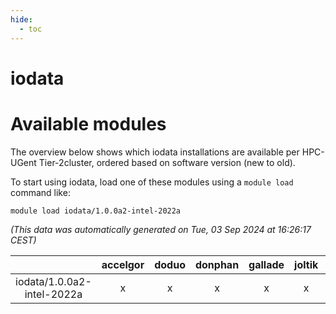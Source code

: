 ```yaml
---
hide:
  - toc
---
```


iodata
======

# Available modules


The overview below shows which iodata installations are available per HPC-UGent Tier-2cluster, ordered based on software version (new to old).

To start using iodata, load one of these modules using a `module load` command like:

```shell
module load iodata/1.0.0a2-intel-2022a
```

*(This data was automatically generated on Tue, 03 Sep 2024 at 16:26:17 CEST)*  

| |accelgor|doduo|donphan|gallade|joltik|shinx|skitty|
| :---: | :---: | :---: | :---: | :---: | :---: | :---: | :---: |
|iodata/1.0.0a2-intel-2022a|x|x|x|x|x|-|x|
